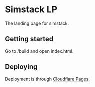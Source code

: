 # Simstack LP

The landing page for simstack.

## Getting started

Go to /build and open index.html.

## Deploying

Deployment is through [Cloudflare Pages](https://developers.cloudflare.com/pages/framework-guides/deploy-anything/).
